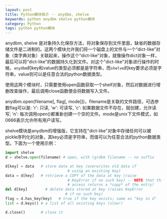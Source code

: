 ```yaml
---
layout: post
title: Python模块简介 -- anydbm, shelve
keywords: python anydbm shelve python模块
category: Python
tags: python python模块
---
```


anydbm, shelve 是对象持久化保存方法，将对象保存到文件里面，缺省的数据存储文件是二进制的。这两个模块允许我们将一个磁盘上的文件与一个“dict-like”对象（类字典对象）关联起来，操作这个“dict-like”对象，就像操作dict对象一样，最后可以将“dict-like”的数据持久化到文件。对这个"dict-like"对象进行操作的时候，`anydbm`的key和value的类型必须都是是字符串，而`shelve`的key要求必须是字符串，value则可以是任意合法的python数据类型。

使用这两个模块时，只需要使用open函数获取一个shelf对象，然后对数据进行增删改查操作，最后调用close函数便会将数据写入文件。

 anydbm.open(filename[, flag[, mode]])，filename是关联的文件路径，可选参数flag可以是: 'r': 只读, 'w': 可读写, 'c': 如果数据文件不存在，就创建，允许读写; 'n': 每次调用open()都重新创建一个空的文件。mode是unix下文件模式，如0666表示允许所有用户读写。

shelve模块是anydbm的增强版，它支持在"dict-like"对象中存储任何可以被pickle序列化的对象，其key必须是字符串，而值可以为任意合法的python数据类型。下面为一个使用示例：

```python
import shelve
d = shelve.open(filename) # open, with (g)dbm filename -- no suffix

d[key] = data   # store data at key (overwrites old data if
                            # using an existing key)
data = d[key]   # retrieve a COPY of the data at key (raise
                            # KeyError if no such key) -- NOTE that this
                            # access returns a *copy* of the entry!
del d[key]        # delete data stored at key (raises KeyError
                           # if no such key)
flag = d.has_key(key)   # true if the key exists; same as "key in d"
list = d.keys() # a list of all existing keys (slow!)

d.close()       # close it
```
